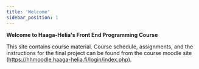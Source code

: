 ```yaml
---
title: 'Welcome'
sidebar_position: 1
---
```


**Welcome to Haaga-Helia's Front End Programming Course**

This site contains course material. Course schedule, assignments, and the instructions for the final project can be found from the course moodle site (https://hhmoodle.haaga-helia.fi/login/index.php).


